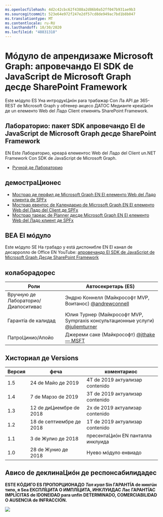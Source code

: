 ```yaml
---
ms.openlocfilehash: 4d2c42cbc62f4388a2d86b0a52ff047b931ae9b3
ms.sourcegitcommit: 523e64e972f247e2df57cd8de949ac7bd1b8b047
ms.translationtype: MT
ms.contentlocale: ru-RU
ms.lasthandoff: 10/30/2020
ms.locfileid: "48831318"
---
```

# <a name="mdulo-de-aprendizaje-de-microsoft-graph-aprovechando-el-sdk-de-javascript-de-microsoft-graph-desde-sharepoint-framework"></a>Мóдуло de апрендизаже Microsoft Graph: апровечандо El SDK de JavaScript de Microsoft Graph десде SharePoint Framework

Este мóдуло ES Уна интродукЦиóн para трабажар Con Ла API де 365-REST de Microsoft Graph y обтенер акцесо ДАТОС Медианте креаЦиóн де un елементо Web del Ладо Client отменять SharePoint Framework.

## <a name="laboratorio-aprovechando-el-sdk-de-javascript-de-microsoft-graph-desde-sharepoint-framework"></a>Лабораторио: пакет SDK апровечандо El de JavaScript de Microsoft Graph десде SharePoint Framework

EN Este Лабораторио, креарá елементос Web del Ладо del Client un.NET Framework Con SDK de JavaScript de Microsoft Graph.

- [Ручной де Лабораторио](./Lab.md)

## <a name="demostraciones"></a>демостраЦионес

- [Мострар де перфил де Microsoft Graph EN El елементо Web del Ладо клиента de SPFx](./Demos/01-personal-info)
- [Мострар евентос de Календарио de Microsoft Graph EN El елементо Web del Ладо del Client де SPFx](./Demos/02-events)
- [Мострар тареас de Planner десде Microsoft Graph EN El елементо Web del Ладо клиент де SPFx](./Demos/03-tasks)

## <a name="vea-el-mdulo"></a>ВЕА El мóдуло

Este мóдуло SE Ha грабадо y está диспонибле EN El канал de десарролло de Office EN YouTube: [апровечандо El SDK de JavaScript de Microsoft Graph Десде SharePoint Framework](https://www.youtube.com/watch?v=U1JrBwP3vc8)

## <a name="colaboradores"></a>колаборадорес

| Роли | Автосекретарь (ES) |
| -------------------- | --------------------------------------------------------------------------------------------- |
|  Вручную де Лабораторио/Диапоситивас | Эндрю Коннелл (Майкрософт MVP, Воитанос) [@andrewconnell](//github.com/andrewconnell) |
| Гарантíа de калидад | Юлия Турнер (Майкрософт MVP, Sympraxis консультационные услуги) [@juliemturner](//github.com/juliemturner) |
| ПатроЦинио/Апойо | Джереми саке (Майкрософт) [@jthake — MSFT](//github.com/jthake-msft) |

## <a name="historial-de-versiones"></a>Хисториал де Versions

| Версия | феча | коментариос |
| ------- | ------------------ | ---------------------- |
| 1.5 | 24 de Майо де 2019 | 4T de 2019 актуализар contenido |
| 1.4 | 7 de Марзо de 2019 | 3T de 2019 актуализар contenido |
| 1.3 | 12 de диЦиембре de 2018 | 2х de 2019 актуализар contenido |
| 1.2 | 18 de септиембре де 2018 | 1T de 2019 актуализар contenido |
| 1.1 | 3 de Жулио де 2018 | пресентаЦиóн EN панталла инклуида |
| 1.0 | 28 de Жунио де 2018 | Нуево мóдуло енвиадо |

## <a name="aviso-de-declinacin-de-responsabilidades"></a>Ависо de деклинаЦиóн де респонсабилидадес

**ESTE КÓДИГО ES ПРОПОРЦИОНАДО _Тал куал_ Sin ГАРАНТÍА de нингúн типо, я Sea ЕКСПЛÍЦИТА O ИМПЛÍЦИТА, ИНКЛУИДАС Лас ГАРАНТÍАС IMPLÍCITAS de IDONEIDAD para unfin DETERMINADO, COMERCIABILIDAD O AUSENCIA de INFRACCIÓN.**

<img src="https://telemetry.sharepointpnp.com/msgraph-training-spfx" />
